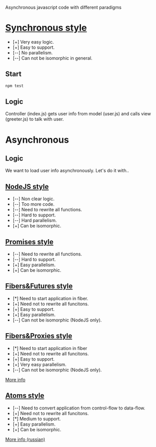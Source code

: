 Asynchronous javascript code with different paradigms

# [Synchronous style](https://github.com/nin-jin/async-js/compare/sync?diff=unified&name=sync)

* [+] Very easy logic.
* [+] Easy to support.
* [--] No parallelism.
* [--] Can not be isomorphic in general.

## Start
```sh
npm test
```

## Logic

Controller (index.js) gets user info from model (user.js) and calls view (greeter.js) to talk with user.

# Asynchronous

## Logic

We want to load user info asynchronously. Let's do it with..

## [NodeJS style](https://github.com/nin-jin/async-js/compare/sync...async-nodejs?diff=split&name=async-nodejs)

* [--] Non clear logic. 
* [--] Too more code.
* [--] Need to rewrite all functions.
* [--] Hard to support.
* [--] Hard parallelism.
* [+] Can be isomorphic.

## [Promises style](https://github.com/nin-jin/async-js/compare/sync...async-promises)

* [--] Need to rewrite all functions.
* [--] Hard to support.
* [+] Easy parallelism.
* [+] Can be isomorphic.

## [Fibers&Futures style](https://github.com/nin-jin/async-js/compare/sync...async-fibers)

* [*] Need to start application in fiber.
* [+] Need not to rewrite all funcitons.
* [+] Easy to support.
* [+] Easy parallelism.
* [--] Can not be isomorphic (NodeJS only).

## [Fibers&Proxies style](https://github.com/nin-jin/async-js/compare/sync...async-fibers-proxy)

* [*] Need to start application in fiber
* [+] Need not to rewrite all funcitons.
* [+] Easy to support.
* [+] Very easy parallelism.
* [--] Can not be isomorphic (NodeJS only).

[More info](https://github.com/nin-jin/node-jin#sod)

## [Atoms style](https://github.com/nin-jin/async-js/compare/sync...async-atoms)

* [--] Need to convert application from control-flow to data-flow.
* [+] Need not to rewrite all funcitons.
* [*] Medium to support.
* [+] Easy parallelism.
* [+] Can be isomorphic.

[More info (russian)](https://habrahabr.ru/post/235121/)
